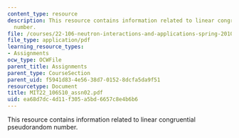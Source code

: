 ```yaml
---
content_type: resource
description: This resource contains information related to linear congruential pseudorandom
  number.
file: /courses/22-106-neutron-interactions-and-applications-spring-2010/ea68d7dc4d11f305a5bd6657c8e4b6b6_MIT22_106S10_assn02.pdf
file_type: application/pdf
learning_resource_types:
- Assignments
ocw_type: OCWFile
parent_title: Assignments
parent_type: CourseSection
parent_uid: f5941d83-4e56-38d7-0152-8dcfa5da9f51
resourcetype: Document
title: MIT22_106S10_assn02.pdf
uid: ea68d7dc-4d11-f305-a5bd-6657c8e4b6b6
---
```

This resource contains information related to linear congruential pseudorandom number.

